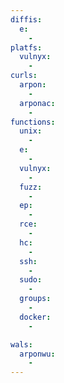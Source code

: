```yaml
---
diffis:
  e:
    -
platfs:
  vulnyx:
    -
curls:
  arpon:
    -
  arponac:
    -
functions:
  unix:
    -
  e:
    -
  vulnyx:
    -
  fuzz:
    -
  ep:
    -
  rce:
    -
  hc:
    -
  ssh:
    -
  sudo:
    -
  groups:
    -
  docker:
    -

wals:
  arponwu:
    -
---
```

